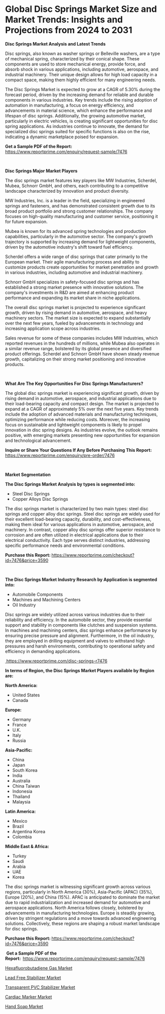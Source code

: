 <p><h1>Global Disc Springs Market Size and Market Trends: Insights and Projections from 2024 to 2031</h1></p><p><strong>Disc Springs Market Analysis and Latest Trends</strong></p>
<p><p>Disc springs, also known as washer springs or Belleville washers, are a type of mechanical spring, characterized by their conical shape. These components are used to store mechanical energy, provide force, and absorb shock in various applications, including automotive, aerospace, and industrial machinery. Their unique design allows for high load capacity in a compact space, making them highly efficient for many engineering needs.</p><p>The Disc Springs Market is expected to grow at a CAGR of 5.30% during the forecast period, driven by the increasing demand for reliable and durable components in various industries. Key trends include the rising adoption of automation in manufacturing, a focus on energy efficiency, and advancements in material science, which enhance the performance and lifespan of disc springs. Additionally, the growing automotive market, particularly in electric vehicles, is creating significant opportunities for disc spring applications. As industries continue to innovate, the demand for specialized disc springs suited for specific functions is also on the rise, indicating a dynamic marketplace poised for expansion.</p></p>
<p><strong>Get a Sample PDF of the Report:&nbsp;</strong> <a href="https://www.reportprime.com/enquiry/request-sample/7476">https://www.reportprime.com/enquiry/request-sample/7476</a></p>
<p>&nbsp;</p>
<p><strong>Disc Springs Major Market Players</strong></p>
<p><p>The disc springs market features key players like MW Industries, Scherdel, Mubea, Schnorr GmbH, and others, each contributing to a competitive landscape characterized by innovation and product diversity.</p><p>MW Industries, Inc. is a leader in the field, specializing in engineered springs and fasteners, and has demonstrated consistent growth due to its broad product portfolio and strong customer relationships. The company focuses on high-quality manufacturing and customer service, positioning it for future expansion.</p><p>Mubea is known for its advanced spring technologies and production capabilities, particularly in the automotive sector. The company's growth trajectory is supported by increasing demand for lightweight components, driven by the automotive industry's shift toward fuel efficiency.</p><p>Scherdel offers a wide range of disc springs that cater primarily to the European market. Their agile manufacturing process and ability to customize products create opportunities for market penetration and growth in various industries, including automotive and industrial machinery.</p><p>Schnorr GmbH specializes in safety-focused disc springs and has established a strong market presence with innovative solutions. The company's investments in R&D are aimed at enhancing product performance and expanding its market share in niche applications.</p><p>The overall disc springs market is projected to experience significant growth, driven by rising demand in automotive, aerospace, and heavy machinery sectors. The market size is expected to expand substantially over the next few years, fueled by advancements in technology and increasing application scope across industries.</p><p>Sales revenue for some of these companies includes MW Industries, which reported revenues in the hundreds of millions, while Mubea also operates in a similar revenue range, bolstered by its global presence and diversified product offerings. Scherdel and Schnorr GmbH have shown steady revenue growth, capitalizing on their strong market positioning and innovative products.</p></p>
<p>&nbsp;</p>
<p><strong>What Are The Key Opportunities For Disc Springs Manufacturers?</strong></p>
<p><p>The global disc springs market is experiencing significant growth, driven by rising demand in automotive, aerospace, and industrial applications due to their load-bearing capacity and compact design. The market is projected to expand at a CAGR of approximately 5% over the next five years. Key trends include the adoption of advanced materials and manufacturing techniques, optimizing performance while reducing costs. Moreover, the increasing focus on sustainable and lightweight components is likely to propel innovation in disc spring designs. As industries evolve, the outlook remains positive, with emerging markets presenting new opportunities for expansion and technological advancement.</p></p>
<p><strong>Inquire or Share Your Questions If Any Before Purchasing This Report:</strong> <a href="https://www.reportprime.com/enquiry/pre-order/7476">https://www.reportprime.com/enquiry/pre-order/7476</a></p>
<p>&nbsp;</p>
<p><strong>Market Segmentation</strong></p>
<p><strong>The Disc Springs Market Analysis by types is segmented into:</strong></p>
<p><ul><li>Steel Disc Springs</li><li>Copper Alloys Disc Springs</li></ul></p>
<p><p>The disc springs market is characterized by two main types: steel disc springs and copper alloy disc springs. Steel disc springs are widely used for their excellent load-bearing capacity, durability, and cost-effectiveness, making them ideal for various applications in automotive, aerospace, and machinery. In contrast, copper alloy disc springs offer superior resistance to corrosion and are often utilized in electrical applications due to their electrical conductivity. Each type serves distinct industries, addressing specific performance needs and environmental conditions.</p></p>
<p><strong>Purchase this Report:&nbsp;</strong><a href="https://www.reportprime.com/checkout?id=7476&price=3590">https://www.reportprime.com/checkout?id=7476&price=3590</a></p>
<p>&nbsp;</p>
<p><strong>The Disc Springs Market Industry Research by Application is segmented into:</strong></p>
<p><ul><li>Automobile Components</li><li>Machines and Machining Centers</li><li>Oil Industry</li></ul></p>
<p><p>Disc springs are widely utilized across various industries due to their reliability and efficiency. In the automobile sector, they provide essential support and stability in components like clutches and suspension systems. In machines and machining centers, disc springs enhance performance by ensuring precise pressure and alignment. Furthermore, in the oil industry, they are employed in drilling equipment and valves to withstand high pressures and harsh environments, contributing to operational safety and efficiency in demanding applications.</p></p>
<p><a href="https://www.reportprime.com/disc-springs-r7476">&nbsp;https://www.reportprime.com/disc-springs-r7476</a></p>
<p><strong>In terms of Region, the Disc Springs Market Players available by Region are:</strong></p>
<p>
    <p> <strong> North America: </strong>
        <ul>
            <li>United States</li>
            <li>Canada</li>
        </ul>
        </p> 
    <p> <strong> Europe: </strong>
        <ul>
            <li>Germany</li>
            <li>France</li>
            <li>U.K.</li>
            <li>Italy</li>
            <li>Russia</li>
        </ul>
        </p> 
    <p> <strong> Asia-Pacific: </strong>
        <ul>
            <li>China</li>
            <li>Japan</li>
            <li>South Korea</li>
            <li>India</li>
            <li>Australia</li>
            <li>China Taiwan</li>
            <li>Indonesia</li>
            <li>Thailand</li>
            <li>Malaysia</li>
        </ul>
        </p> 
    <p> <strong> Latin America: </strong>
        <ul>
            <li>Mexico</li>
            <li>Brazil</li>
            <li>Argentina Korea</li>
            <li>Colombia</li>
        </ul>
        </p> 
    <p> <strong> Middle East & Africa: </strong>
        <ul>
            <li>Turkey</li>
            <li>Saudi</li>
            <li>Arabia</li>
            <li>UAE</li>
            <li>Korea</li>
        </ul>
    </p>
    </p>
<p><p>The disc springs market is witnessing significant growth across various regions, particularly in North America (30%), Asia-Pacific (APAC) (35%), Europe (20%), and China (15%). APAC is anticipated to dominate the market due to rapid industrialization and increased demand for automotive and aerospace applications. North America follows closely, bolstered by advancements in manufacturing technologies. Europe is steadily growing, driven by stringent regulations and a move towards advanced engineering solutions. Collectively, these regions are shaping a robust market landscape for disc springs.</p></p>
<p><strong>Purchase this Report: </strong><a href="https://www.reportprime.com/checkout?id=7476&price=3590">https://www.reportprime.com/checkout?id=7476&price=3590</a></p>
<p>&nbsp;<strong>Get a Sample PDF of the Report:&nbsp;&nbsp;</strong><a href="https://www.reportprime.com/enquiry/request-sample/7476">https://www.reportprime.com/enquiry/request-sample/7476</a></p>
<p><strong></strong></p>
<p><p><a href="https://issuu.com/reportprime-2/docs/hexafluorobutadiene-gas-market-size_c033aeb0bf52b5">Hexafluorobutadiene Gas Market</a></p><p><a href="https://medium.com/@raygrimes99/future-trajectory-of-the-lead-free-stabilizer-market-emerging-market-trends-and-forecasts-till-cace1411ee6a">Lead Free Stabilizer Market</a></p><p><a href="https://medium.com/@raygrimes99/global-transparent-pvc-stabilizer-market-focus-on-product-type-organotin-complex-793bb368774c">Transparent PVC Stabilizer Market</a></p><p><a href="https://www.linkedin.com/pulse/market-forecasting-change-global-cardiac-marker-dynamics-9irge?trackingId=9wGHQuI0QXObB1zrhU%2FOWw%3D%3D">Cardiac Marker Market</a></p><p><a href="https://www.linkedin.com/pulse/hand-soap-market-industry-trends-forecast-period-from-2024-2031-njujc?trackingId=wJcFydYZTa65H2P5r%2BMFTg%3D%3D">Hand Soap Market</a></p></p>